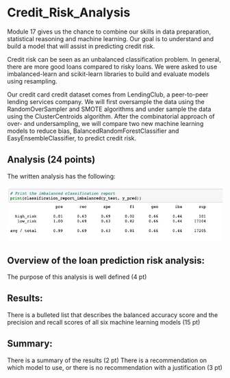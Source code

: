 # Credit_Risk_Analysis

Module 17 gives us the chance to combine our skills in data preparation, statistical reasoning and machine learning.  Our goal is to understand and build a model that will assist in predicting credit risk.  

Credit risk can be seen as an unbalanced classification problem.  In general, there are more good loans compared to risky loans.   We were asked to use imbalanced-learn and scikit-learn libraries to build and evaluate models using resampling.  

Our credit card credit dataset comes from LendingClub, a peer-to-peer lending services company.  We will first oversample the data using the RandomOverSampler and SMOTE algorithms and under sample the data using the ClusterCentroids algorithm. After the combinatorial approach of over- and undersampling, we will compare two new machine learning models to reduce bias, BalancedRandomForestClassifier and EasyEnsembleClassifier, to predict credit risk.

## Analysis (24 points)
The written analysis has the following:



![](Resources/SMOTE.png)


## Overview of the loan prediction risk analysis:

The purpose of this analysis is well defined (4 pt)

## Results:

There is a bulleted list that describes the balanced accuracy score and the precision and recall scores of all six machine learning models (15 pt)


## Summary:

There is a summary of the results (2 pt)
There is a recommendation on which model to use, or there is no recommendation with a justification (3 pt)
